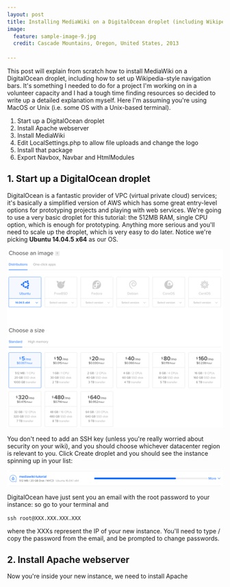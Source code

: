 ```yaml
---
layout: post
title: Installing MediaWiki on a DigitalOcean droplet (including Wikipedia navbars)
image:
  feature: sample-image-9.jpg
  credit: Cascade Mountains, Oregon, United States, 2013

---
```


This post will explain from scratch how to install MediaWiki on a DigitalOcean droplet, including how to set up Wikipedia-style navigation bars. It's something I needed to do for a project I'm working on in a volunteer capacity and I had a tough time finding resources so decided to write up a detailed explanation myself. Here I'm assuming you're using MacOS or Unix (i.e. some OS with a Unix-based terminal). 

1. Start up a DigitalOcean droplet
2. Install Apache webserver
3. Install MediaWiki
4. Edit LocalSettings.php to allow file uploads and change the logo
5. Install that package
6. Export Navbox, Navbar and HtmlModules

## 1. Start up a DigitalOcean droplet

DigitalOcean is a fantastic provider of VPC (virtual private cloud) services; it's basically a simplified version of AWS which has some great entry-level options for prototyping projects and playing with web services. We're going to use a very basic droplet for this tutorial: the 512MB RAM, single CPU option, which is enough for prototyping. Anything more serious and you'll need to scale up the droplet, which is very easy to do later. Notice we're picking **Ubuntu 14.04.5 x64** as our OS. 

![Choose droplet](https://github.com/clintonboys/clintonboys.github.io/blob/master/_posts/mediawiki1.png?raw=true)

You don't need to add an SSH key (unless you're really worried about security on your wiki), and you should choose whichever datacenter region is relevant to you. Click Create droplet and you should see the instance spinning up in your list:

![New instance](https://github.com/clintonboys/clintonboys.github.io/blob/master/_posts/mediawiki2.png?raw=true)

DigitalOcean have just sent you an email with the root password to your instance: so go to your terminal and 

`ssh root@XXX.XXX.XXX.XXX`

where the XXXs represent the IP of your new instance. You'll need to type / copy the password from the email, and be prompted to change passwords.

## 2. Install Apache webserver

Now you're inside your new instance, we need to install Apache 

